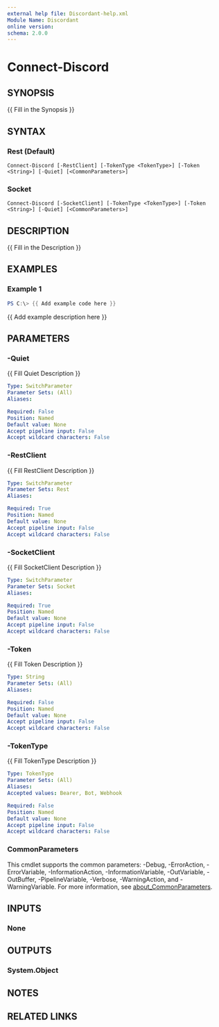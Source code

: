 ```yaml
---
external help file: Discordant-help.xml
Module Name: Discordant
online version:
schema: 2.0.0
---
```


# Connect-Discord

## SYNOPSIS
{{ Fill in the Synopsis }}

## SYNTAX

### Rest (Default)
```
Connect-Discord [-RestClient] [-TokenType <TokenType>] [-Token <String>] [-Quiet] [<CommonParameters>]
```

### Socket
```
Connect-Discord [-SocketClient] [-TokenType <TokenType>] [-Token <String>] [-Quiet] [<CommonParameters>]
```

## DESCRIPTION
{{ Fill in the Description }}

## EXAMPLES

### Example 1
```powershell
PS C:\> {{ Add example code here }}
```

{{ Add example description here }}

## PARAMETERS

### -Quiet
{{ Fill Quiet Description }}

```yaml
Type: SwitchParameter
Parameter Sets: (All)
Aliases:

Required: False
Position: Named
Default value: None
Accept pipeline input: False
Accept wildcard characters: False
```

### -RestClient
{{ Fill RestClient Description }}

```yaml
Type: SwitchParameter
Parameter Sets: Rest
Aliases:

Required: True
Position: Named
Default value: None
Accept pipeline input: False
Accept wildcard characters: False
```

### -SocketClient
{{ Fill SocketClient Description }}

```yaml
Type: SwitchParameter
Parameter Sets: Socket
Aliases:

Required: True
Position: Named
Default value: None
Accept pipeline input: False
Accept wildcard characters: False
```

### -Token
{{ Fill Token Description }}

```yaml
Type: String
Parameter Sets: (All)
Aliases:

Required: False
Position: Named
Default value: None
Accept pipeline input: False
Accept wildcard characters: False
```

### -TokenType
{{ Fill TokenType Description }}

```yaml
Type: TokenType
Parameter Sets: (All)
Aliases:
Accepted values: Bearer, Bot, Webhook

Required: False
Position: Named
Default value: None
Accept pipeline input: False
Accept wildcard characters: False
```

### CommonParameters
This cmdlet supports the common parameters: -Debug, -ErrorAction, -ErrorVariable, -InformationAction, -InformationVariable, -OutVariable, -OutBuffer, -PipelineVariable, -Verbose, -WarningAction, and -WarningVariable. For more information, see [about_CommonParameters](http://go.microsoft.com/fwlink/?LinkID=113216).

## INPUTS

### None

## OUTPUTS

### System.Object
## NOTES

## RELATED LINKS
